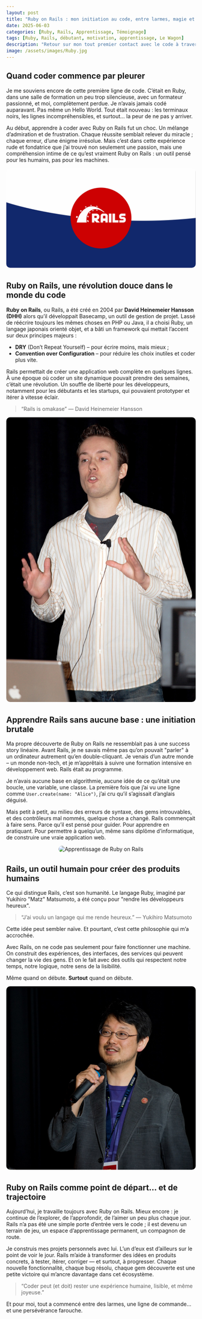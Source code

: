 ```yaml
---
layout: post
title: "Ruby on Rails : mon initiation au code, entre larmes, magie et résilience"
date: 2025-06-03
categories: [Ruby, Rails, Apprentissage, Témoignage]
tags: [Ruby, Rails, débutant, motivation, apprentissage, Le Wagon]
description: "Retour sur mon tout premier contact avec le code à travers Ruby on Rails : une aventure humaine et technique, marquée par des doutes, de la magie... et une passion née dans la douleur."
image: /assets/images/Ruby.jpg
---
```


<h2>Quand coder commence par pleurer</h2>

<p>Je me souviens encore de cette première ligne de code. C’était en Ruby, dans une salle de formation un peu trop silencieuse, avec un formateur passionné, et moi, complètement perdue. Je n’avais jamais codé auparavant. Pas même un Hello World. Tout était nouveau : les terminaux noirs, les lignes incompréhensibles, et surtout... la peur de ne pas y arriver.</p>

<p>Au début, apprendre à coder avec Ruby on Rails fut un choc. Un mélange d’admiration et de frustration. Chaque réussite semblait relever du miracle ; chaque erreur, d’une énigme irrésolue. Mais c’est dans cette expérience rude et fondatrice que j’ai trouvé non seulement une passion, mais une compréhension intime de ce qu’est vraiment Ruby on Rails : un outil pensé pour les humains, pas pour les machines.</p>

<p style="text-align:center; margin-bottom: 2rem;">
  <img src="/assets/images/Ruby.jpg" alt="Logo Ruby" style="max-width: 100%; border-radius: 10px;">
</p>

<h2>Ruby on Rails, une révolution douce dans le monde du code</h2>

<p><strong>Ruby on Rails</strong>, ou Rails, a été créé en 2004 par <strong>David Heinemeier Hansson (DHH)</strong> alors qu’il développait Basecamp, un outil de gestion de projet. Lassé de réécrire toujours les mêmes choses en PHP ou Java, il a choisi Ruby, un langage japonais orienté objet, et a bâti un framework qui mettait l’accent sur deux principes majeurs :</p>
<ul>
  <li><strong>DRY</strong> (Don’t Repeat Yourself) – pour écrire moins, mais mieux ;</li>
  <li><strong>Convention over Configuration</strong> – pour réduire les choix inutiles et coder plus vite.</li>
</ul>

<p>Rails permettait de créer une application web complète en quelques lignes. À une époque où coder un site dynamique pouvait prendre des semaines, c’était une révolution. Un souffle de liberté pour les développeurs, notamment pour les débutants et les startups, qui pouvaient prototyper et itérer à vitesse éclair.</p>

<blockquote>
  “Rails is omakase” — David Heinemeier Hansson
</blockquote>

<p style="text-align:center; margin-bottom: 2rem;">
  <img src="/assets/images/David_Heinemeier_Hansson.jpg" alt="David Heinemeier Hansson, créateur de Ruby on Rails" style="max-width: 100%; border-radius: 10px;">
</p>

<h2>Apprendre Rails sans aucune base : une initiation brutale</h2>

<p>Ma propre découverte de Ruby on Rails ne ressemblait pas à une success story linéaire. Avant Rails, je ne savais même pas qu’on pouvait "parler" à un ordinateur autrement qu’en double-cliquant. Je venais d’un autre monde – un monde non-tech, et je m’apprêtais à suivre une formation intensive en développement web. Rails était au programme.</p>

<p>Je n’avais aucune base en algorithmie, aucune idée de ce qu’était une boucle, une variable, une classe. La première fois que j’ai vu une ligne comme <code>User.create(name: "Alice")</code>, j’ai cru qu’il s’agissait d’anglais déguisé.</p>

<p>Mais petit à petit, au milieu des erreurs de syntaxe, des gems introuvables, et des contrôleurs mal nommés, quelque chose a changé. Rails commençait à faire sens. Parce qu’il est pensé pour guider. Pour apprendre en pratiquant. Pour permettre à quelqu’un, même sans diplôme d’informatique, de construire une vraie application web.</p>

<p style="text-align:center; margin-bottom: 2rem;">
  <img src="/assets/images/rails-learning.jpg" alt="Apprentissage de Ruby on Rails" style="max-width: 100%; border-radius: 10px;">
</p>

<h2>Rails, un outil humain pour créer des produits humains</h2>

<p>Ce qui distingue Rails, c’est son humanité. Le langage Ruby, imaginé par Yukihiro "Matz" Matsumoto, a été conçu pour "rendre les développeurs heureux".</p>

<blockquote>
  “J’ai voulu un langage qui me rende heureux.” — Yukihiro Matsumoto
</blockquote>

<p>Cette idée peut sembler naïve. Et pourtant, c’est cette philosophie qui m’a accrochée.</p>

<p>Avec Rails, on ne code pas seulement pour faire fonctionner une machine. On construit des expériences, des interfaces, des services qui peuvent changer la vie des gens. Et on le fait avec des outils qui respectent notre temps, notre logique, notre sens de la lisibilité.</p>

<p>Même quand on débute. <strong>Surtout</strong> quand on débute.</p>

<p style="text-align:center; margin-bottom: 2rem;">
  <img src="/assets/images/Yukihiro_Matsumoto_EuRuKo_2011.jpg" alt="Yukihiro Matsumoto, créateur de Ruby" style="max-width: 100%; border-radius: 10px;">
</p>

<h2>Ruby on Rails comme point de départ… et de trajectoire</h2>

<p>Aujourd’hui, je travaille toujours avec Ruby on Rails. Mieux encore : je continue de l’explorer, de l’approfondir, de l’aimer un peu plus chaque jour. Rails n’a pas été une simple porte d’entrée vers le code ; il est devenu un terrain de jeu, un espace d’apprentissage permanent, un compagnon de route.</p>

<p>Je construis mes projets personnels avec lui. L’un d’eux est d’ailleurs sur le point de voir le jour. Rails m’aide à transformer des idées en produits concrets, à tester, itérer, corriger — et surtout, à progresser. Chaque nouvelle fonctionnalité, chaque bug résolu, chaque gem découverte est une petite victoire qui m’ancre davantage dans cet écosystème.</p>

<blockquote>
  “Coder peut (et doit) rester une expérience humaine, lisible, et même joyeuse.”
</blockquote>

<p>Et pour moi, tout a commencé entre des larmes, une ligne de commande… et une persévérance farouche.</p>
